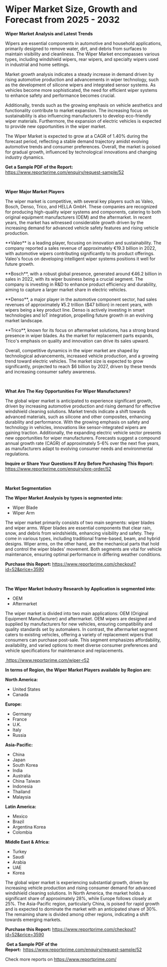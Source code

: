 <p><h1>Wiper Market Size, Growth and Forecast from 2025 - 2032</h1></p><p><strong>Wiper Market Analysis and Latest Trends</strong></p>
<p><p>Wipers are essential components in automotive and household applications, primarily designed to remove water, dirt, and debris from surfaces to maintain visibility and cleanliness. The Wiper Market encompasses various types, including windshield wipers, rear wipers, and specialty wipers used in industrial and home settings. </p><p>Market growth analysis indicates a steady increase in demand driven by rising automotive production and advancements in wiper technology, such as the development of silicone wipers and integrated sensor systems. As vehicles become more sophisticated, the need for efficient wiper systems to enhance safety and performance becomes crucial. </p><p>Additionally, trends such as the growing emphasis on vehicle aesthetics and functionality contribute to market expansion. The increasing focus on sustainability is also influencing manufacturers to develop eco-friendly wiper materials. Furthermore, the expansion of electric vehicles is expected to provide new opportunities in the wiper market.</p><p>The Wiper Market is expected to grow at a CAGR of 1.40% during the forecast period, reflecting a stable demand trajectory amidst evolving automotive trends and consumer preferences. Overall, the market is poised for gradual growth, influenced by technological innovations and changing industry dynamics.</p></p>
<p><strong>Get a Sample PDF of the Report:&nbsp;</strong> <a href="https://www.reportprime.com/enquiry/request-sample/52?utm_campaign=2218&utm_medium=2&utm_source=Github&utm_content=ia&utm_term=17032025&utm_id=wiper">https://www.reportprime.com/enquiry/request-sample/52</a></p>
<p>&nbsp;</p>
<p><strong>Wiper Major Market Players</strong></p>
<p><p>The wiper market is competitive, with several key players such as Valeo, Bosch, Denso, Trico, and HELLA GmbH. These companies are recognized for producing high-quality wiper systems and components, catering to both original equipment manufacturers (OEM) and the aftermarket. In recent years, the market has witnessed considerable growth driven by the increasing demand for advanced vehicle safety features and rising vehicle production.</p><p>**Valeo** is a leading player, focusing on innovation and sustainability. The company reported a sales revenue of approximately €19.3 billion in 2022, with automotive wipers contributing significantly to its product offerings. Valeo's focus on developing intelligent wiper systems positions it well for future growth.</p><p>**Bosch**, with a robust global presence, generated around €46.2 billion in sales in 2022, with its wiper business being a crucial segment. The company is investing in R&D to enhance product efficiency and durability, aiming to capture a larger market share in electric vehicles.</p><p>**Denso**, a major player in the automotive component sector, had sales revenues of approximately ¥5.2 trillion ($47 billion) in recent years, with wipers being a key product line. Denso is actively investing in smart technologies and IoT integration, propelling future growth in an evolving market landscape.</p><p>**Trico**, known for its focus on aftermarket solutions, has a strong brand presence in wiper blades. As the market for replacement parts expands, Trico's emphasis on quality and innovation can drive its sales upward.</p><p>Overall, competitive dynamics in the wiper market are shaped by technological advancements, increased vehicle production, and a growing trend toward electric vehicles. The market size is expected to grow significantly, projected to reach $6 billion by 2027, driven by these trends and increasing consumer safety awareness.</p></p>
<p>&nbsp;</p>
<p><strong>What Are The Key Opportunities For Wiper Manufacturers?</strong></p>
<p><p>The global wiper market is anticipated to experience significant growth, driven by increasing automotive production and rising demand for effective windshield cleaning solutions. Market trends indicate a shift towards advanced materials, such as silicone and other composites, enhancing durability and performance. With the growing emphasis on safety and technology in vehicles, innovations like sensor-integrated wipers are gaining traction. Additionally, the expanding electric vehicle sector presents new opportunities for wiper manufacturers. Forecasts suggest a compound annual growth rate (CAGR) of approximately 5-6% over the next five years, as manufacturers adapt to evolving consumer needs and environmental regulations.</p></p>
<p><strong>Inquire or Share Your Questions If Any Before Purchasing This Report:</strong> <a href="https://www.reportprime.com/enquiry/pre-order/52?utm_campaign=2218&utm_medium=2&utm_source=Github&utm_content=ia&utm_term=17032025&utm_id=wiper">https://www.reportprime.com/enquiry/pre-order/52</a></p>
<p>&nbsp;</p>
<p><strong>Market Segmentation</strong></p>
<p><strong>The Wiper Market Analysis by types is segmented into:</strong></p>
<p><ul><li>Wiper Blade</li><li>Wiper Arm</li></ul></p>
<p><p>The wiper market primarily consists of two main segments: wiper blades and wiper arms. Wiper blades are essential components that clear rain, snow, and debris from windshields, enhancing visibility and safety. They come in various types, including traditional frame-based, beam, and hybrid designs. Wiper arms, on the other hand, are the mechanical parts that hold and control the wiper blades' movement. Both segments are vital for vehicle maintenance, ensuring optimal performance in differing weather conditions.</p></p>
<p><strong>Purchase this Report:&nbsp;</strong><a href="https://www.reportprime.com/checkout?id=52&price=3590&utm_campaign=2218&utm_medium=2&utm_source=Github&utm_content=ia&utm_term=17032025&utm_id=wiper">https://www.reportprime.com/checkout?id=52&price=3590</a></p>
<p>&nbsp;</p>
<p><strong>The Wiper Market Industry Research by Application is segmented into:</strong></p>
<p><ul><li>OEM</li><li>Aftermarket</li></ul></p>
<p><p>The wiper market is divided into two main applications: OEM (Original Equipment Manufacturer) and aftermarket. OEM wipers are designed and supplied by manufacturers for new vehicles, ensuring compatibility and quality standards set by automakers. In contrast, the aftermarket segment caters to existing vehicles, offering a variety of replacement wipers that consumers can purchase post-sale. This segment emphasizes affordability, availability, and varied options to meet diverse consumer preferences and vehicle specifications for maintenance and replacements.</p></p>
<p><a href="https://www.reportprime.com/wiper-r52?utm_campaign=2218&utm_medium=2&utm_source=Github&utm_content=ia&utm_term=17032025&utm_id=wiper">&nbsp;https://www.reportprime.com/wiper-r52</a></p>
<p><strong>In terms of Region, the Wiper Market Players available by Region are:</strong></p>
<p>
    <p> <strong> North America: </strong>
        <ul>
            <li>United States</li>
            <li>Canada</li>
        </ul>
        </p> 
    <p> <strong> Europe: </strong>
        <ul>
            <li>Germany</li>
            <li>France</li>
            <li>U.K.</li>
            <li>Italy</li>
            <li>Russia</li>
        </ul>
        </p> 
    <p> <strong> Asia-Pacific: </strong>
        <ul>
            <li>China</li>
            <li>Japan</li>
            <li>South Korea</li>
            <li>India</li>
            <li>Australia</li>
            <li>China Taiwan</li>
            <li>Indonesia</li>
            <li>Thailand</li>
            <li>Malaysia</li>
        </ul>
        </p> 
    <p> <strong> Latin America: </strong>
        <ul>
            <li>Mexico</li>
            <li>Brazil</li>
            <li>Argentina Korea</li>
            <li>Colombia</li>
        </ul>
        </p> 
    <p> <strong> Middle East & Africa: </strong>
        <ul>
            <li>Turkey</li>
            <li>Saudi</li>
            <li>Arabia</li>
            <li>UAE</li>
            <li>Korea</li>
        </ul>
    </p>
    </p>
<p><p>The global wiper market is experiencing substantial growth, driven by increasing vehicle production and rising consumer demand for advanced windshield cleaning solutions. In North America, the market holds a significant share of approximately 28%, while Europe follows closely at 25%. The Asia-Pacific region, particularly China, is poised for rapid growth and is expected to dominate the market with an anticipated share of 30%. The remaining share is divided among other regions, indicating a shift towards emerging markets.</p></p>
<p><strong>Purchase this Report: </strong><a href="https://www.reportprime.com/checkout?id=52&price=3590&utm_campaign=2218&utm_medium=2&utm_source=Github&utm_content=ia&utm_term=17032025&utm_id=wiper">https://www.reportprime.com/checkout?id=52&price=3590</a></p>
<p>&nbsp;<strong>Get a Sample PDF of the Report:&nbsp;&nbsp;</strong><a href="https://www.reportprime.com/enquiry/request-sample/52?utm_campaign=2218&utm_medium=2&utm_source=Github&utm_content=ia&utm_term=17032025&utm_id=wiper">https://www.reportprime.com/enquiry/request-sample/52</a></p>
<p><strong></strong></p>
<p>Check more reports on <a href="https://www.reportprime.com/?utm_campaign=2218&utm_medium=2&utm_source=Github&utm_content=ia&utm_term=17032025&utm_id=wiper">https://www.reportprime.com/</a></p>